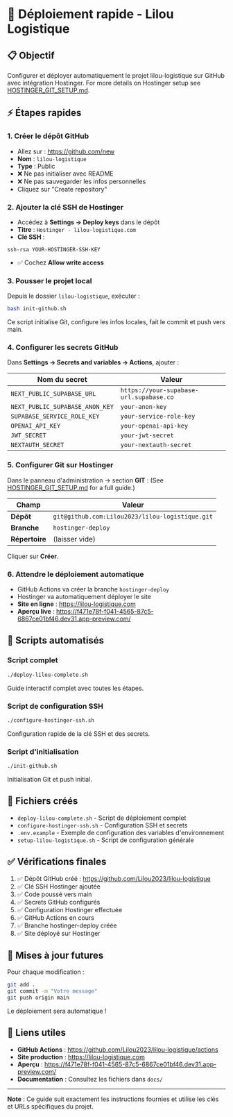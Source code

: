 # 🚀 Déploiement rapide - Lilou Logistique

## 📋 Objectif
Configurer et déployer automatiquement le projet lilou-logistique sur GitHub avec intégration Hostinger.
For more details on Hostinger setup see [HOSTINGER_GIT_SETUP.md](./HOSTINGER_GIT_SETUP.md).


## ⚡ Étapes rapides

### 1. Créer le dépôt GitHub
- Allez sur : https://github.com/new
- **Nom** : `lilou-logistique`
- **Type** : Public
- ❌ Ne pas initialiser avec README
- ❌ Ne pas sauvegarder les infos personnelles
- Cliquez sur "Create repository"

### 2. Ajouter la clé SSH de Hostinger
- Accédez à **Settings → Deploy keys** dans le dépôt
- **Titre** : `Hostinger - lilou-logistique.com`
- **Clé SSH** :
```
ssh-rsa YOUR-HOSTINGER-SSH-KEY
```
- ✅ Cochez **Allow write access**

### 3. Pousser le projet local
Depuis le dossier `lilou-logistique`, exécuter :
```bash
bash init-github.sh
```
Ce script initialise Git, configure les infos locales, fait le commit et push vers main.

### 4. Configurer les secrets GitHub
Dans **Settings → Secrets and variables → Actions**, ajouter :

| Nom du secret | Valeur |
|---------------|--------|
| `NEXT_PUBLIC_SUPABASE_URL` | `https://your-supabase-url.supabase.co` |
| `NEXT_PUBLIC_SUPABASE_ANON_KEY` | `your-anon-key` |
| `SUPABASE_SERVICE_ROLE_KEY` | `your-service-role-key` |
| `OPENAI_API_KEY` | `your-openai-api-key` |
| `JWT_SECRET` | `your-jwt-secret` |
| `NEXTAUTH_SECRET` | `your-nextauth-secret` |

### 5. Configurer Git sur Hostinger
Dans le panneau d'administration → section **GIT** :
(See [HOSTINGER_GIT_SETUP.md](./HOSTINGER_GIT_SETUP.md) for a full guide.)


| Champ | Valeur |
|-------|--------|
| **Dépôt** | `git@github.com:Lilou2023/lilou-logistique.git` |
| **Branche** | `hostinger-deploy` |
| **Répertoire** | (laisser vide) |

Cliquer sur **Créer**.

### 6. Attendre le déploiement automatique
- GitHub Actions va créer la branche `hostinger-deploy`
- Hostinger va automatiquement déployer le site
- **Site en ligne** : https://lilou-logistique.com
- **Aperçu live** : https://f471e78f-f041-4565-87c5-6867ce01bf46.dev31.app-preview.com/

## 🔄 Scripts automatisés

### Script complet
```bash
./deploy-lilou-complete.sh
```
Guide interactif complet avec toutes les étapes.

### Script de configuration SSH
```bash
./configure-hostinger-ssh.sh
```
Configuration rapide de la clé SSH et des secrets.

### Script d'initialisation
```bash
./init-github.sh
```
Initialisation Git et push initial.

## 📁 Fichiers créés

- `deploy-lilou-complete.sh` - Script de déploiement complet
- `configure-hostinger-ssh.sh` - Configuration SSH et secrets
- `.env.example` - Exemple de configuration des variables d'environnement
- `setup-lilou-logistique.sh` - Script de configuration générale

## ✅ Vérifications finales

1. ✅ Dépôt GitHub créé : https://github.com/Lilou2023/lilou-logistique
2. ✅ Clé SSH Hostinger ajoutée
3. ✅ Code poussé vers main
4. ✅ Secrets GitHub configurés
5. ✅ Configuration Hostinger effectuée
6. ✅ GitHub Actions en cours
7. ✅ Branche hostinger-deploy créée
8. ✅ Site déployé sur Hostinger

## 🚀 Mises à jour futures

Pour chaque modification :
```bash
git add .
git commit -m "Votre message"
git push origin main
```
Le déploiement sera automatique !

## 🔗 Liens utiles

- **GitHub Actions** : https://github.com/Lilou2023/lilou-logistique/actions
- **Site production** : https://lilou-logistique.com
- **Aperçu** : https://f471e78f-f041-4565-87c5-6867ce01bf46.dev31.app-preview.com/
- **Documentation** : Consultez les fichiers dans `docs/`

---

**Note** : Ce guide suit exactement les instructions fournies et utilise les clés et URLs spécifiques du projet. 